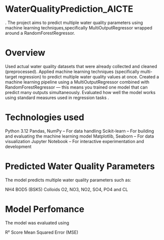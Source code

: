 # WaterQualityPrediction_AICTE
. The project aims to predict multiple water quality parameters using machine learning techniques,specifically MultiOutputRegressor wrapped around a RandomForestRegressor.

# Overview
Used actual water quality datasets that were already collected and cleaned (preprocessed).
Applied machine learning techniques (specifically multi-target regression) to predict multiple water quality values at once.
Created a machine learning pipeline using a MultiOutputRegressor combined with RandomForestRegressor — this means you trained one model that can predict many outputs simultaneously.
Evaluated how well the model works using standard measures used in regression tasks .

# Technologies used 
Python 3.12
Pandas, NumPy – For data handling
Scikit-learn – For building and evaluating the machine learning model
Matplotlib, Seaborn – For data visualization
Jupyter Notebook – For interactive experimentation and development

# Predicted Water Quality Parameters
The model predicts multiple water quality parameters such as:

NH4
BOD5 (BSK5)
Colloids
O2, NO3, NO2, SO4, PO4 and
CL

# Model Perfomance
 The model was evaluated using 
 
 R² Score
Mean Squared Error (MSE)

